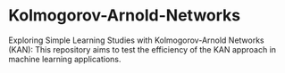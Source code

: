 # Kolmogorov-Arnold-Networks
Exploring Simple Learning Studies with Kolmogorov-Arnold Networks (KAN): This repository aims to test the efficiency of the KAN approach in machine learning applications.
